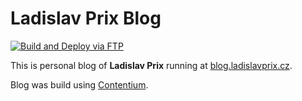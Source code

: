 # Ladislav Prix Blog

[![Build and Deploy via FTP](https://github.com/prixladi/ladislavprix-blog/actions/workflows/main.yml/badge.svg)](https://github.com/prixladi/ladislavprix-blog/actions/workflows/main.yml)

This is personal blog of **Ladislav Prix** running at [blog.ladislavprix.cz](https://blog.ladislavprix.cz).

Blog was build using [Contentium](https://github.com/prixladi/contentium).
